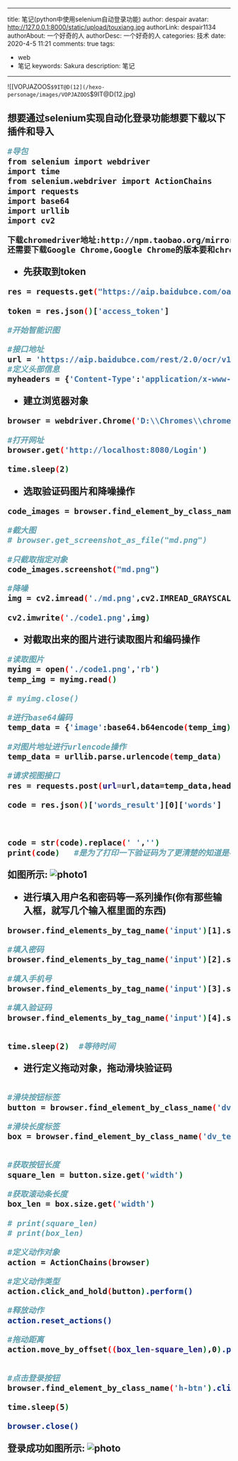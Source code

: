 
---
title: 笔记(python中使用selenium自动登录功能)
author: despair
avatar: http://127.0.0.1:8000/static/upload/touxiang.jpg
authorLink: despair1134
authorAbout: 一个好奇的人
authorDesc: 一个好奇的人
categories: 技术
date: 2020-4-5 11:21
comments: true
tags: 
 - web
 - 笔记
keywords: Sakura
description: 笔记
---

![[VOPJAZOOS`$9IT@D(12](/hexo-personage/images/VOPJAZOOS`$9IT@D(12.jpg)
<h2>想要通过selenium实现自动化登录功能想要下载以下插件和导入


```bash
#导包
from selenium import webdriver
import time
from selenium.webdriver import ActionChains
import requests
import base64
import urllib
import cv2

下载chromedriver地址:http://npm.taobao.org/mirrors/chromedriver/
还需要下载Google Chrome,Google Chrome的版本要和chromedriver的版本相似

```

 - 先获取到token
```bash
res = requests.get("https://aip.baidubce.com/oauth/2.0/token?grant_type=client_credentials&client_id=82xydWXnfXIBar87YkgeshLD&client_secret=uWmR1rBWwhMSqzwnZrOfZLkUsO5enXrp")

token = res.json()['access_token']

#开始智能识图

#接口地址
url = 'https://aip.baidubce.com/rest/2.0/ocr/v1/accurate_basic?access_token='+token
#定义头部信息
myheaders = {'Content-Type':'application/x-www-form-urlencoded'}

```


 - 建立浏览器对象
```bash
browser = webdriver.Chrome('D:\\Chromes\\chromedriver.exe')

#打开网址
browser.get('http://localhost:8080/Login')

time.sleep(2)

```
 - 选取验证码图片和降噪操作
 
```bash
code_images = browser.find_element_by_class_name('imgcode')   #imgcode是验证码的类选择器

#截大图
# browser.get_screenshot_as_file("md.png")

#只截取指定对象
code_images.screenshot("md.png")

#降噪
img = cv2.imread('./md.png',cv2.IMREAD_GRAYSCALE)

cv2.imwrite('./code1.png',img)

```

 - 对截取出来的图片进行读取图片和编码操作
```bash
#读取图片
myimg = open('./code1.png','rb')
temp_img = myimg.read()

# myimg.close()

#进行base64编码
temp_data = {'image':base64.b64encode(temp_img)}

#对图片地址进行urlencode操作
temp_data = urllib.parse.urlencode(temp_data)

#请求视图接口
res = requests.post(url=url,data=temp_data,headers=myheaders)

code = res.json()['words_result'][0]['words']



code = str(code).replace(' ','')
print(code)   #是为了打印一下验证码为了更清楚的知道是不是获取到验证码

```
如图所示:
![photo1](/hexo-personage/images/photo1.png)




 - 进行填入用户名和密码等一系列操作(你有那些输入框，就写几个输入框里面的东西)
 
```bash
browser.find_elements_by_tag_name('input')[1].send_keys('qiqi')  #登录的用户名

#填入密码
browser.find_elements_by_tag_name('input')[2].send_keys('1234')   #登录的密码

#填入手机号
browser.find_elements_by_tag_name('input')[3].send_keys('13209567933')   #登录的手机号

#填入验证码
browser.find_elements_by_tag_name('input')[4].send_keys(code)  #登录的图片验证码


time.sleep(2)  #等待时间

```


 - 进行定义拖动对象，拖动滑块验证码
```bash

#滑块按钮标签
button = browser.find_element_by_class_name('dv_handler')

#滑块长度标签
box = browser.find_element_by_class_name('dv_text')   #通过f12查找按钮标签的位置


#获取按钮长度
square_len = button.size.get('width')

#获取滚动条长度
box_len = box.size.get('width')

# print(square_len)
# print(box_len)

#定义动作对象
action = ActionChains(browser)

#定义动作类型
action.click_and_hold(button).perform()

#释放动作
action.reset_actions()

#拖动距离
action.move_by_offset((box_len-square_len),0).perform()


#点击登录按钮
browser.find_element_by_class_name('h-btn').click()

time.sleep(5)

browser.close()

```

登录成功如图所示:
![photo](/hexo-personage/images/photo.png)

